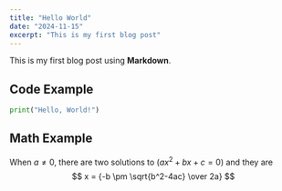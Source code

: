 ```yaml
---
title: "Hello World"
date: "2024-11-15"
excerpt: "This is my first blog post"
---
```

This is my first blog post using **Markdown**.

## Code Example

```python
print("Hello, World!")
```
## Math Example

When $a \ne 0$, there are two solutions to $(ax^2 + bx + c = 0)$ and they are 
$$ x = {-b \pm \sqrt{b^2-4ac} \over 2a} $$